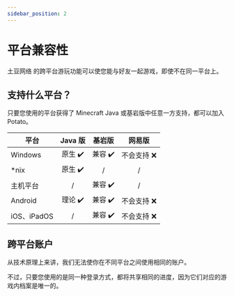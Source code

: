 ```yaml
---
sidebar_position: 2
---
```


# 平台兼容性

土豆网络 的跨平台游玩功能可以使您能与好友一起游戏，即使不在同一平台上。

## 支持什么平台？

只要您使用的平台获得了 Minecraft Java 或基岩版中任意一方支持，都可以加入 Potato。

| 平台        | Java 版 |  基岩版  |   网易版    |
| ----------- | :-----: | :-----: | :-------: |
| Windows     | 原生 ✔️ | 兼容 ✔️ | 不会支持 ❌ |
| *nix        | 原生 ✔️ |    /    |     /      |
| 主机平台     |    /    | 兼容 ✔️ |     /      |
| Android     | 理论 ✔️ | 兼容 ✔️ | 不会支持 ❌ |
| iOS、iPadOS |    /    | 兼容 ✔️ | 不会支持 ❌ |

## 跨平台账户

从技术原理上来讲，我们无法使你在不同平台之间使用相同的账户。

不过，只要您使用的是同一种登录方式，都将共享相同的进度，因为它们对应的游戏内档案是唯一的。